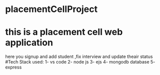# placementCellProject

# this is a placement cell web application

here you signup and add student ,fix interview and update theair status
#Tech Stack used:
1- vs code
2- node js
3- ejs
4- mongodb database
5- express
